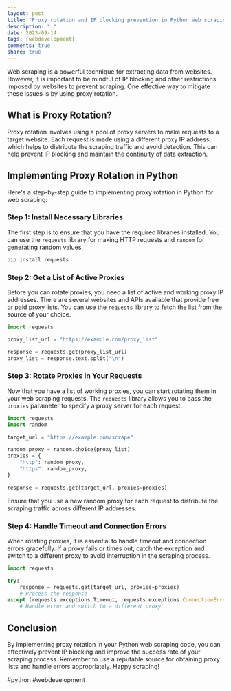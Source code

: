```yaml
---
layout: post
title: "Proxy rotation and IP blocking prevention in Python web scraping"
description: " "
date: 2023-09-14
tags: [webdevelopment]
comments: true
share: true
---
```


Web scraping is a powerful technique for extracting data from websites. However, it is important to be mindful of IP blocking and other restrictions imposed by websites to prevent scraping. One effective way to mitigate these issues is by using proxy rotation.

## What is Proxy Rotation?

Proxy rotation involves using a pool of proxy servers to make requests to a target website. Each request is made using a different proxy IP address, which helps to distribute the scraping traffic and avoid detection. This can help prevent IP blocking and maintain the continuity of data extraction.

## Implementing Proxy Rotation in Python

Here's a step-by-step guide to implementing proxy rotation in Python for web scraping:

### Step 1: Install Necessary Libraries

The first step is to ensure that you have the required libraries installed. You can use the `requests` library for making HTTP requests and `random` for generating random values.

```python
pip install requests
```

### Step 2: Get a List of Active Proxies

Before you can rotate proxies, you need a list of active and working proxy IP addresses. There are several websites and APIs available that provide free or paid proxy lists. You can use the `requests` library to fetch the list from the source of your choice.

```python
import requests

proxy_list_url = "https://example.com/proxy_list"

response = requests.get(proxy_list_url)
proxy_list = response.text.split("\n")

```

### Step 3: Rotate Proxies in Your Requests

Now that you have a list of working proxies, you can start rotating them in your web scraping requests. The `requests` library allows you to pass the `proxies` parameter to specify a proxy server for each request.

```python
import requests
import random

target_url = "https://example.com/scrape"

random_proxy = random.choice(proxy_list)
proxies = {
    "http": random_proxy,
    "https": random_proxy,
}

response = requests.get(target_url, proxies=proxies)
```

Ensure that you use a new random proxy for each request to distribute the scraping traffic across different IP addresses.

### Step 4: Handle Timeout and Connection Errors

When rotating proxies, it is essential to handle timeout and connection errors gracefully. If a proxy fails or times out, catch the exception and switch to a different proxy to avoid interruption in the scraping process.

```python
import requests

try:
    response = requests.get(target_url, proxies=proxies)
    # Process the response
except (requests.exceptions.Timeout, requests.exceptions.ConnectionError):
    # Handle error and switch to a different proxy
```

## Conclusion

By implementing proxy rotation in your Python web scraping code, you can effectively prevent IP blocking and improve the success rate of your scraping process. Remember to use a reputable source for obtaining proxy lists and handle errors appropriately. Happy scraping!

#python #webdevelopment